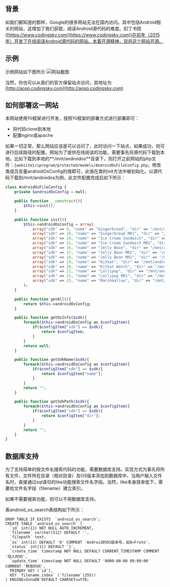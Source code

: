 ## 背景

如我们都知道的那样，Google的很多网站无法在国内访问。其中包括Android相关的网站，这增加了我们获取，阅读Android源代码的难度。扣丁书院([https://www.codingsky.com](https://www.codingsky.com))在前年（2015年）开发了在线阅读Android源代码的网站。本着开源精神，现将这个网站开源。

## 示例

示例网站如下图所示
![网站截图](https://codingsky.oss-cn-hangzhou.aliyuncs.com/cdn/codingsky/blog/aosp_website_screenshot.png)

当然，你也可以从我们的官方保留站点访问，其地址为[http://aosp.codingsky.com](http://aosp.codingsky.com)

## 如何部署这一网站

本网站使用Yii框架进行开发，按照Yii框架的部署方式进行部署即可：

 - 将代码clone到本地
 - 配置nginx或apache

如果一切正常，那么网站应该是可以访问了，此时访问一下站点，如果成功，则可进行后续路径的配置。网站为了提供在线阅读的功能，需要事先将源代码下载到本地。比如下载到本地的**/mnt/androidos**目录下，则打开之前网站的php文件：`{website}/iprogram/protected/models/AndroidOsFileConfig.php`，修改类成员变量androidOsConfig的值即可，此值在类的init方法中被初始化。以源代码下载到/mnt/androidos为例，此文件配置完成后如下所示：

```php
class AndroidOsFileConfig {
	private $androidOsConfig = null;

	public function __construct(){
		$this->init();
	}

	public function init(){
		$this->androidOsConfig = array(
			array("sdk" => 9, "name" => "Gingerbread", "dir" => "/mnt/androidos/android-2.3.2_r1"),
			array("sdk" => 10, "name" => "Gingerbread MR1", "dir" => "/mnt/androidos/android-2.3.7_r1"),
			array("sdk" => 14, "name" => "Ice Cream Sandwich", "dir" => "/mnt/androidos/android-4.0.2_r1"),
			array("sdk" => 15, "name" => "Ice Cream Sandwich MR1", "dir" => "/mnt/androidos/android-4.0.4_r2.1"),
			array("sdk" => 16, "name" => "Jelly Bean", "dir" => "/mnt/androidos/android-4.1.1_r1"),
			array("sdk" => 17, "name" => "Jelly Bean MR1", "dir" => "/mnt/androidos/android-4.2.2_r1"),
			array("sdk" => 18, "name" => "Jelly Bean MR2", "dir" => "/mnt/androidos/android-4.3_r1"),
			array("sdk" => 19, "name" => "Kitkat", "dir" => "/mnt/androidos/android-4.4.4_r1"),
			array("sdk" => 20, "name" => "Kitkat Watch", "dir" => "/mnt/androidos/android-4.4w_r1"),
			array("sdk" => 21, "name" => "Lollipop", "dir" => "/mnt/androidos/android-5.0.1_r1"),
			array("sdk" => 22, "name" => "Lollipop MR1", "dir" => "/mnt/androidos/android-5.1.0_r3"),
			array("sdk" => 23, "name" => "Marshmallow", "dir" => "/mnt/androidos/android-6.0.1_r16"),
		);
	}

	public function getAll(){
		return $this->androidOsConfig;
	}

	public function getOsInfo($sdk){
		foreach($this->androidOsConfig as $configItem){
			if($configItem["sdk"] == $sdk){
				return $configItem;
			}
		}
		return null;
	}

	public function getSdkName($sdk){
		foreach($this->androidOsConfig as $configItem){
			if($configItem["sdk"] == $sdk){
				return $configItem["name"];
			}
		}
		return "";
	}

	public function getSdkPath($sdk){
		foreach($this->androidOsConfig as $configItem){
			if($configItem["sdk"] == $sdk){
				return $configItem["dir"];
			}
		}
		return "";
	}
}
```

## 数据库支持

为了支持简单的按文件名搜索代码的功能，需要数据库支持。实现方式为事先将所有文件，文件所在目录（相对目录）及OS版本添加到数据库中，当用户输入文件名时，直接通过sql语句的like功能搜索文件名字段。当然，like本身效率低下，需要给文件名字段（filename）建立索引。

如果不需要搜索功能，则可以不用数据库支持。

表android_os_search表结构如下所示：

```
DROP TABLE IF EXISTS  `android_os_search`;
CREATE TABLE `android_os_search` (
  `id` int(11) NOT NULL AUTO_INCREMENT,
  `filename` varchar(512) DEFAULT '',
  `filepath` text,
  `os` int(11) DEFAULT '0' COMMENT 'Android的OS版本号，如8=Froto',
  `status` int(11) DEFAULT '1',
  `create_time` timestamp NOT NULL DEFAULT CURRENT_TIMESTAMP COMMENT '加入时间',
  `update_time` timestamp NOT NULL DEFAULT '0000-00-00 00:00:00' COMMENT '修改时间',
  PRIMARY KEY (`id`),
  KEY `filename_index` (`filename`(255))
) ENGINE=InnoDB DEFAULT CHARSET=utf8;

```
